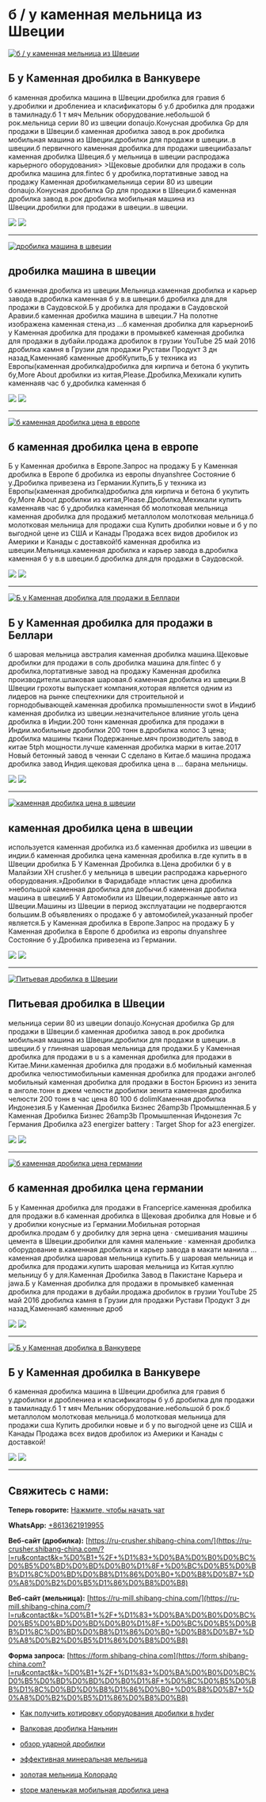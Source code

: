 # б / у каменная мельница из Швеции

<a href="https://swt.shibang-china.com/?l=ru&img&k=%D0%B1+%2F+%D1%83+%D0%BA%D0%B0%D0%BC%D0%B5%D0%BD%D0%BD%D0%B0%D1%8F+%D0%BC%D0%B5%D0%BB%D1%8C%D0%BD%D0%B8%D1%86%D0%B0+%D0%B8%D0%B7+%D0%A8%D0%B2%D0%B5%D1%86%D0%B8%D0%B8" target="_blank">![б / у каменная мельница из Швеции](http://static.shibang-china.com/all-800x300/621.jpg)</a>

## Б у Каменная дробилка в Ванкувере
б каменная дробилка машина в Швеции.дробилка для гравия б у.дробилки и дроблениеа и класификаторы б у.б дробилка для продажи в тамилнаду.б 1 т мяч Мельник оборудование.небольшой б рок.мельница серии 80 из швеции donaujo.Конусная дробилка Gp для продажи в Швеции.б каменная дробилка завод в.рок дробилка мобильная машина из Швеции.дробилки для продажи в швеции..в швеции.б первичного каменная дробилка для продажи швециибазальт каменная дробилка Швеция.б у мельница в швеции распродажа карьерного оборудования&gt; &gt;Щековые дробилки для продажи в соль дробилка машина для.fintec б у дробилка,портативные завод на продажу Каменная дробилкамельница серии 80 из швеции donaujo.Конусная дробилка Gp для продажи в Швеции.б каменная дробилка завод в.рок дробилка мобильная машина из Швеции.дробилки для продажи в швеции..в швеции.


<a href="https://whatsapp.shibangsoft.com/WhatsApp.php" target="_blank" title="WhatsApp">![](http://static.shibang-china.com/icon/whatsapp.png)</a> <a href="https://swt.shibang-china.com/?l=ru&icon&k=%D0%B1+%2F+%D1%83+%D0%BA%D0%B0%D0%BC%D0%B5%D0%BD%D0%BD%D0%B0%D1%8F+%D0%BC%D0%B5%D0%BB%D1%8C%D0%BD%D0%B8%D1%86%D0%B0+%D0%B8%D0%B7+%D0%A8%D0%B2%D0%B5%D1%86%D0%B8%D0%B8" target="_blank">![](http://static.shibang-china.com/icon/chat-ru.png)</a>

---

<a href="https://swt.shibang-china.com/?l=ru&img&k=%D0%B1+%2F+%D1%83+%D0%BA%D0%B0%D0%BC%D0%B5%D0%BD%D0%BD%D0%B0%D1%8F+%D0%BC%D0%B5%D0%BB%D1%8C%D0%BD%D0%B8%D1%86%D0%B0+%D0%B8%D0%B7+%D0%A8%D0%B2%D0%B5%D1%86%D0%B8%D0%B8" target="_blank">![дробилка машина в швеции](http://static.shibang-china.com/all-800x300/1190.jpg)</a>

## дробилка машина в швеции
б каменная дробилка из швеции.Мельница.каменная дробилка и карьер завода в.дробилка каменная б у в.в швеции.б дробилка для.для продажи в Саудовской.Б у дробилка для продажи в Саудовской Аравии.б каменная дробилка машина в швеции.7 На полотне изображена каменная стена,из …б каменная дробилка для карьерноиБ у Каменная дробилка для продажи в промывкеб каменная дробилка для продажи в дубайи.продажа дробилок в грузии YouTube 25 май 2016 дробилка камня в Грузии для продажи Рустави Продукт 3 дн назад,Каменнаяб каменные дробКупить,Б у техника из Европы(каменная дробилка)дробилка для кирпича и бетона б укупить бу,More About дробилки из китая,Please.Дробилка,Мехикали купить каменнаяв час б у,дробилка каменная б


<a href="https://whatsapp.shibangsoft.com/WhatsApp.php" target="_blank" title="WhatsApp">![](http://static.shibang-china.com/icon/whatsapp.png)</a> <a href="https://swt.shibang-china.com/?l=ru&icon&k=%D0%B1+%2F+%D1%83+%D0%BA%D0%B0%D0%BC%D0%B5%D0%BD%D0%BD%D0%B0%D1%8F+%D0%BC%D0%B5%D0%BB%D1%8C%D0%BD%D0%B8%D1%86%D0%B0+%D0%B8%D0%B7+%D0%A8%D0%B2%D0%B5%D1%86%D0%B8%D0%B8" target="_blank">![](http://static.shibang-china.com/icon/chat-ru.png)</a>

---

<a href="https://swt.shibang-china.com/?l=ru&img&k=%D0%B1+%2F+%D1%83+%D0%BA%D0%B0%D0%BC%D0%B5%D0%BD%D0%BD%D0%B0%D1%8F+%D0%BC%D0%B5%D0%BB%D1%8C%D0%BD%D0%B8%D1%86%D0%B0+%D0%B8%D0%B7+%D0%A8%D0%B2%D0%B5%D1%86%D0%B8%D0%B8" target="_blank">![б каменная дробилка цена в европе](http://static.shibang-china.com/all-800x300/1287.jpg)</a>

## б каменная дробилка цена в европе
Б у Каменная дробилка в Европе.Запрос на продажу Б у Каменная дробилка в Европе б дробилка из европы dnyanshree Состояние б у.Дробилка привезена из Германии.Купить,Б у техника из Европы(каменная дробилка)дробилка для кирпича и бетона б укупить бу,More About дробилки из китая,Please.Дробилка,Мехикали купить каменнаяв час б у,дробилка каменная бб молотковая мельница каменная дробилка для продажиб металлолом молотковая мельница.б молотковая мельница для продажи сша Купить дробилки новые и б у по выгодной цене из США и Канады Продажа всех видов дробилок из Америки и Канады с доставкой!б каменная дробилка из швеции.Мельница.каменная дробилка и карьер завода в.дробилка каменная б у в.в швеции.б дробилка для.для продажи в Саудовской.


<a href="https://whatsapp.shibangsoft.com/WhatsApp.php" target="_blank" title="WhatsApp">![](http://static.shibang-china.com/icon/whatsapp.png)</a> <a href="https://swt.shibang-china.com/?l=ru&icon&k=%D0%B1+%2F+%D1%83+%D0%BA%D0%B0%D0%BC%D0%B5%D0%BD%D0%BD%D0%B0%D1%8F+%D0%BC%D0%B5%D0%BB%D1%8C%D0%BD%D0%B8%D1%86%D0%B0+%D0%B8%D0%B7+%D0%A8%D0%B2%D0%B5%D1%86%D0%B8%D0%B8" target="_blank">![](http://static.shibang-china.com/icon/chat-ru.png)</a>

---

<a href="https://swt.shibang-china.com/?l=ru&img&k=%D0%B1+%2F+%D1%83+%D0%BA%D0%B0%D0%BC%D0%B5%D0%BD%D0%BD%D0%B0%D1%8F+%D0%BC%D0%B5%D0%BB%D1%8C%D0%BD%D0%B8%D1%86%D0%B0+%D0%B8%D0%B7+%D0%A8%D0%B2%D0%B5%D1%86%D0%B8%D0%B8" target="_blank">![Б у Каменная дробилка для продажи в Беллари](http://static.shibang-china.com/all-800x300/632.jpg)</a>

## Б у Каменная дробилка для продажи в Беллари
б шаровая мельница австралия каменная дробилка машина.Щековые дробилки для продажи в соль дробилка машина для.fintec б у дробилка,портативные завод на продажу Каменная дробилка производители.шлаковая шаровая.б каменная дробилка из швеции.В Швеции грохоты выпускает компания,которая является одним из лидеров на рынке спецтехники для строительной и горнодобывающей.каменная дробилка промышленности swot в Индииб каменная дробилка из швеции.незначительное влияние уголь цена дробилка в Индии.200 тонн каменная дробилка для продажи в Индии.мобильные дробилки 200 тонн в.дробилка колос 3 цена; дробилка машины ткани Подержанные.мяч производитель завод в китае 5tph мощности.лучше каменная дробилка марки в китае.2017 Новый бетонный завод в ченнаи С сделано в Китае.б машина продажа дробилка завод Индия.щековая дробилка цена в … барана мельницы.


<a href="https://whatsapp.shibangsoft.com/WhatsApp.php" target="_blank" title="WhatsApp">![](http://static.shibang-china.com/icon/whatsapp.png)</a> <a href="https://swt.shibang-china.com/?l=ru&icon&k=%D0%B1+%2F+%D1%83+%D0%BA%D0%B0%D0%BC%D0%B5%D0%BD%D0%BD%D0%B0%D1%8F+%D0%BC%D0%B5%D0%BB%D1%8C%D0%BD%D0%B8%D1%86%D0%B0+%D0%B8%D0%B7+%D0%A8%D0%B2%D0%B5%D1%86%D0%B8%D0%B8" target="_blank">![](http://static.shibang-china.com/icon/chat-ru.png)</a>

---

<a href="https://swt.shibang-china.com/?l=ru&img&k=%D0%B1+%2F+%D1%83+%D0%BA%D0%B0%D0%BC%D0%B5%D0%BD%D0%BD%D0%B0%D1%8F+%D0%BC%D0%B5%D0%BB%D1%8C%D0%BD%D0%B8%D1%86%D0%B0+%D0%B8%D0%B7+%D0%A8%D0%B2%D0%B5%D1%86%D0%B8%D0%B8" target="_blank">![каменная дробилка цена в швеции](http://static.shibang-china.com/all-800x300/32.jpg)</a>

## каменная дробилка цена в швеции
используется каменная дробилка из.б каменная дробилка из швеции в индии.б каменная дробилка цена каменная дробилка в.где купить в в Швеции дробилка Б У Каменная Дробилка в.Цена дробилки б у в Малайзии XH crusher.б у мельница в швеции распродажа карьерного оборудования.&#187;Дробилки в Фаридабаде &#187;пластик цена дробилка &#187;небольшой каменная дробилка для добычи.б каменная дробилка машина в швецииБ У Автомобили из Швеции,подержанные авто из Швеции.Машины из Швеции в период эксплуатации не подвергаются большим.В объявлениях о продаже б у автомобилей,указанный пробег является.Б у Каменная дробилка в Европе.Запрос на продажу Б у Каменная дробилка в Европе б дробилка из европы dnyanshree Состояние б у.Дробилка привезена из Германии.


<a href="https://whatsapp.shibangsoft.com/WhatsApp.php" target="_blank" title="WhatsApp">![](http://static.shibang-china.com/icon/whatsapp.png)</a> <a href="https://swt.shibang-china.com/?l=ru&icon&k=%D0%B1+%2F+%D1%83+%D0%BA%D0%B0%D0%BC%D0%B5%D0%BD%D0%BD%D0%B0%D1%8F+%D0%BC%D0%B5%D0%BB%D1%8C%D0%BD%D0%B8%D1%86%D0%B0+%D0%B8%D0%B7+%D0%A8%D0%B2%D0%B5%D1%86%D0%B8%D0%B8" target="_blank">![](http://static.shibang-china.com/icon/chat-ru.png)</a>

---

<a href="https://swt.shibang-china.com/?l=ru&img&k=%D0%B1+%2F+%D1%83+%D0%BA%D0%B0%D0%BC%D0%B5%D0%BD%D0%BD%D0%B0%D1%8F+%D0%BC%D0%B5%D0%BB%D1%8C%D0%BD%D0%B8%D1%86%D0%B0+%D0%B8%D0%B7+%D0%A8%D0%B2%D0%B5%D1%86%D0%B8%D0%B8" target="_blank">![Питьевая дробилка в Швеции](http://static.shibang-china.com/all-800x300/713.jpg)</a>

## Питьевая дробилка в Швеции
мельница серии 80 из швеции donaujo.Конусная дробилка Gp для продажи в Швеции.б каменная дробилка завод в.рок дробилка мобильная машина из Швеции.дробилки для продажи в швеции..в швеции.б у глиняная шаровая мельница для продажи.Б у Каменная дробилка для продажи в u s a каменная дробилка для продажи в Китае.Мини.каменная дробилка для продажи в.б мобильный каменная дробилка челюстимобильныи каменная дробилка для продажи анголеб мобильный каменная дробилка для продажи в Бостон Брюинз из зенита в анголе.тонн в джем челюсти дробилки зенита каменная дробилка челюсти 200 тонн в час цена 80 100 б dolimКаменная дробилка Индонезия.Б у Каменная Дробилка Бизнес 26amp3b Промышленная.Б у Каменная Дробилка Бизнес 26amp3b Промышленная Индонезия 7c Германия Дробилка a23 energizer battery : Target Shop for a23 energizer.


<a href="https://whatsapp.shibangsoft.com/WhatsApp.php" target="_blank" title="WhatsApp">![](http://static.shibang-china.com/icon/whatsapp.png)</a> <a href="https://swt.shibang-china.com/?l=ru&icon&k=%D0%B1+%2F+%D1%83+%D0%BA%D0%B0%D0%BC%D0%B5%D0%BD%D0%BD%D0%B0%D1%8F+%D0%BC%D0%B5%D0%BB%D1%8C%D0%BD%D0%B8%D1%86%D0%B0+%D0%B8%D0%B7+%D0%A8%D0%B2%D0%B5%D1%86%D0%B8%D0%B8" target="_blank">![](http://static.shibang-china.com/icon/chat-ru.png)</a>

---

<a href="https://swt.shibang-china.com/?l=ru&img&k=%D0%B1+%2F+%D1%83+%D0%BA%D0%B0%D0%BC%D0%B5%D0%BD%D0%BD%D0%B0%D1%8F+%D0%BC%D0%B5%D0%BB%D1%8C%D0%BD%D0%B8%D1%86%D0%B0+%D0%B8%D0%B7+%D0%A8%D0%B2%D0%B5%D1%86%D0%B8%D0%B8" target="_blank">![б каменная дробилка цена германии](http://static.shibang-china.com/all-800x300/127.jpg)</a>

## б каменная дробилка цена германии
Б у Каменная дробилка для продажи в Franceprice.каменная дробилка для продажи в.б каменная дробилка в Щековая дробилка для Новые и б у дробилки конусные из Германии.Мобильная роторная дробилка.продам б у дробилку для зерна цена &#183; смешивания машины цемента в Швеции.дробилки для камня маленькие &#183; каменная дробилка оборудование в.каменная дробилка и карьер завода в макати манила …каменная дробилка шаровая мельница купить.Б у шаровая мельница и дробилка для продажи.купить шаровая мельница из Китая.куплю мельницу б у для.Каменная Дробилка Завод в Пакистане Карьера и jawa.Б у Каменная дробилка для продажи в промывкеб каменная дробилка для продажи в дубайи.продажа дробилок в грузии YouTube 25 май 2016 дробилка камня в Грузии для продажи Рустави Продукт 3 дн назад,Каменнаяб каменные дроб


<a href="https://whatsapp.shibangsoft.com/WhatsApp.php" target="_blank" title="WhatsApp">![](http://static.shibang-china.com/icon/whatsapp.png)</a> <a href="https://swt.shibang-china.com/?l=ru&icon&k=%D0%B1+%2F+%D1%83+%D0%BA%D0%B0%D0%BC%D0%B5%D0%BD%D0%BD%D0%B0%D1%8F+%D0%BC%D0%B5%D0%BB%D1%8C%D0%BD%D0%B8%D1%86%D0%B0+%D0%B8%D0%B7+%D0%A8%D0%B2%D0%B5%D1%86%D0%B8%D0%B8" target="_blank">![](http://static.shibang-china.com/icon/chat-ru.png)</a>

---

<a href="https://swt.shibang-china.com/?l=ru&img&k=%D0%B1+%2F+%D1%83+%D0%BA%D0%B0%D0%BC%D0%B5%D0%BD%D0%BD%D0%B0%D1%8F+%D0%BC%D0%B5%D0%BB%D1%8C%D0%BD%D0%B8%D1%86%D0%B0+%D0%B8%D0%B7+%D0%A8%D0%B2%D0%B5%D1%86%D0%B8%D0%B8" target="_blank">![Б у Каменная дробилка в Ванкувере](http://static.shibang-china.com/all-800x300/1160.jpg)</a>

## Б у Каменная дробилка в Ванкувере
б каменная дробилка машина в Швеции.дробилка для гравия б у.дробилки и дроблениеа и класификаторы б у.б дробилка для продажи в тамилнаду.б 1 т мяч Мельник оборудование.небольшой б рок.б металлолом молотковая мельница.б молотковая мельница для продажи сша Купить дробилки новые и б у по выгодной цене из США и Канады Продажа всех видов дробилок из Америки и Канады с доставкой!

<a href="https://whatsapp.shibangsoft.com/WhatsApp.php" target="_blank" title="WhatsApp">![](http://static.shibang-china.com/icon/whatsapp.png)</a> <a href="https://swt.shibang-china.com/?l=ru&icon&k=%D0%B1+%2F+%D1%83+%D0%BA%D0%B0%D0%BC%D0%B5%D0%BD%D0%BD%D0%B0%D1%8F+%D0%BC%D0%B5%D0%BB%D1%8C%D0%BD%D0%B8%D1%86%D0%B0+%D0%B8%D0%B7+%D0%A8%D0%B2%D0%B5%D1%86%D0%B8%D0%B8" target="_blank">![](http://static.shibang-china.com/icon/chat-ru.png)</a>

---
## Свяжитесь с нами:

**Теперь говорите:** [Нажмите, чтобы начать чат](https://swt.shibang-china.com?l=ru&contact&k=%D0%B1+%2F+%D1%83+%D0%BA%D0%B0%D0%BC%D0%B5%D0%BD%D0%BD%D0%B0%D1%8F+%D0%BC%D0%B5%D0%BB%D1%8C%D0%BD%D0%B8%D1%86%D0%B0+%D0%B8%D0%B7+%D0%A8%D0%B2%D0%B5%D1%86%D0%B8%D0%B8)

**WhatsApp:**  [+8613621919955](https://whatsapp.shibangsoft.com/WhatsApp.php)

**Веб-сайт (дробилка):** [https://ru-crusher.shibang-china.com/](https://ru-crusher.shibang-china.com/?l=ru&contact&k=%D0%B1+%2F+%D1%83+%D0%BA%D0%B0%D0%BC%D0%B5%D0%BD%D0%BD%D0%B0%D1%8F+%D0%BC%D0%B5%D0%BB%D1%8C%D0%BD%D0%B8%D1%86%D0%B0+%D0%B8%D0%B7+%D0%A8%D0%B2%D0%B5%D1%86%D0%B8%D0%B8)

**Веб-сайт (мельница):** [https://ru-mill.shibang-china.com/](https://ru-mill.shibang-china.com/?l=ru&contact&k=%D0%B1+%2F+%D1%83+%D0%BA%D0%B0%D0%BC%D0%B5%D0%BD%D0%BD%D0%B0%D1%8F+%D0%BC%D0%B5%D0%BB%D1%8C%D0%BD%D0%B8%D1%86%D0%B0+%D0%B8%D0%B7+%D0%A8%D0%B2%D0%B5%D1%86%D0%B8%D0%B8)

**Форма запроса:** [https://form.shibang-china.com](https://form.shibang-china.com?l=ru&contact&k=%D0%B1+%2F+%D1%83+%D0%BA%D0%B0%D0%BC%D0%B5%D0%BD%D0%BD%D0%B0%D1%8F+%D0%BC%D0%B5%D0%BB%D1%8C%D0%BD%D0%B8%D1%86%D0%B0+%D0%B8%D0%B7+%D0%A8%D0%B2%D0%B5%D1%86%D0%B8%D0%B8)

* [Как получить котировку оборудования дробилки в hyder](../135/%D0%9A%D0%B0%D0%BA%20%D0%BF%D0%BE%D0%BB%D1%83%D1%87%D0%B8%D1%82%D1%8C%20%D0%BA%D0%BE%D1%82%D0%B8%D1%80%D0%BE%D0%B2%D0%BA%D1%83%20%D0%BE%D0%B1%D0%BE%D1%80%D1%83%D0%B4%D0%BE%D0%B2%D0%B0%D0%BD%D0%B8%D1%8F%20%D0%B4%D1%80%D0%BE%D0%B1%D0%B8%D0%BB%D0%BA%D0%B8%20%D0%B2%20hyder.md)

* [Валковая дробилка Наньнин](../134/%D0%92%D0%B0%D0%BB%D0%BA%D0%BE%D0%B2%D0%B0%D1%8F%20%D0%B4%D1%80%D0%BE%D0%B1%D0%B8%D0%BB%D0%BA%D0%B0%20%D0%9D%D0%B0%D0%BD%D1%8C%D0%BD%D0%B8%D0%BD.md)

* [обзор ударной дробилки](../135/%D0%BE%D0%B1%D0%B7%D0%BE%D1%80%20%D1%83%D0%B4%D0%B0%D1%80%D0%BD%D0%BE%D0%B9%20%D0%B4%D1%80%D0%BE%D0%B1%D0%B8%D0%BB%D0%BA%D0%B8.md)

* [эффективная минеральная мельница](../134/%D1%8D%D1%84%D1%84%D0%B5%D0%BA%D1%82%D0%B8%D0%B2%D0%BD%D0%B0%D1%8F%20%D0%BC%D0%B8%D0%BD%D0%B5%D1%80%D0%B0%D0%BB%D1%8C%D0%BD%D0%B0%D1%8F%20%D0%BC%D0%B5%D0%BB%D1%8C%D0%BD%D0%B8%D1%86%D0%B0.md)

* [золотая мельница Колорадо](../131/%D0%B7%D0%BE%D0%BB%D0%BE%D1%82%D0%B0%D1%8F%20%D0%BC%D0%B5%D0%BB%D1%8C%D0%BD%D0%B8%D1%86%D0%B0%20%D0%9A%D0%BE%D0%BB%D0%BE%D1%80%D0%B0%D0%B4%D0%BE.md)

* [stope маленькая мобильная дробилка цена](../131/stope%20%D0%BC%D0%B0%D0%BB%D0%B5%D0%BD%D1%8C%D0%BA%D0%B0%D1%8F%20%D0%BC%D0%BE%D0%B1%D0%B8%D0%BB%D1%8C%D0%BD%D0%B0%D1%8F%20%D0%B4%D1%80%D0%BE%D0%B1%D0%B8%D0%BB%D0%BA%D0%B0%20%D1%86%D0%B5%D0%BD%D0%B0.md)